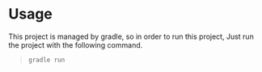 # Usage
This project is managed by gradle, so in order to run this project, Just run the project with the following command.
> ```gradle run```
